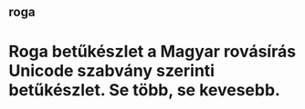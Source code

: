 ## roga
# Roga betűkészlet a Magyar rovásírás Unicode szabvány szerinti betűkészlet. Se több, se kevesebb. 
